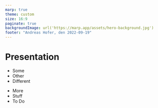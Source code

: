 ```yaml
---
marp: true
theme: custom
size: 16:9
paginate: true
backgroundImage: url('https://marp.app/assets/hero-background.jpg')
footer: "Andreas Hofer, den 2022-09-19"
---
```

# Presentation

<div class="row">

<div class="column-30">

- Some
- Other
- Different
</div>

<div class="column-70">

- More
- Stuff
- To Do

</div>
</div>

